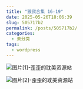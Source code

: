 ```yaml
---
title: "狼叔合集 16-19"
date: 2025-05-26T18:06:39
slug: 505717b2
permalink: /posts/505717b2/
categories:
  - 未分类
tags:
  - wordpress
---
```


![图片[1]-歪歪的耽美资源站](/images/wp/505717b2-be067b3d.jpg)

![图片[2]-歪歪的耽美资源站](/images/wp/505717b2-70464a56.jpg)
